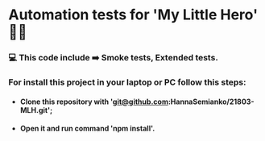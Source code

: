 # Automation tests for 'My Little Hero' 🦸‍♂️

### 💻 This code include ➡️ Smoke tests, Extended tests. 
### For install this project in your laptop or PC follow this steps: 
* #### Clone this repository with 'git@github.com:HannaSemianko/21803-MLH.git';
* #### Open it and run command 'npm install'.